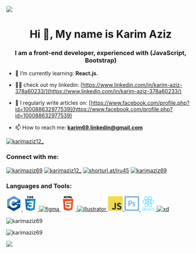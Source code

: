 <img src="https://camo.githubusercontent.com/5dc6ee33381917e41fc9c4951799268998f11a9b864399bf79a0842e4f9b194d/68747470733a2f2f692e696d6775722e636f6d2f315a76566b44632e676966">
<h1 align="center">Hi 👋, My name is Karim Aziz</h1>
<h3 align="center">I am a front-end developer, experienced with (JavaScript, Bootstrap)</h3>


- 🌱 I’m currently learning: **React.js.**

- 👨‍💻 check out my linkedin: [https://www.linkedin.com/in/karim-aziz-378a60233/](https://www.linkedin.com/in/karim-aziz-378a60233/)

- 📝 I regularly write articles on: [https://www.facebook.com/profile.php?id=100088632977539](https://www.facebook.com/profile.php?id=100088632977539)

- 📫 How to reach me: **karim69.linkedin@gmail.com**

<p align="left"> <a href="https://twitter.com/karimaziz12_" target="blank"><img src="https://img.shields.io/twitter/follow/karimaziz12_?logo=twitter&style=for-the-badge" alt="karimaziz12_" /></a> </p>

<h3 align="left">Connect with me:</h3>
<p align="left">
<a href="https://codepen.io/karimaziz69" target="blank"><img align="center" src="https://raw.githubusercontent.com/rahuldkjain/github-profile-readme-generator/master/src/images/icons/Social/codepen.svg" alt="karimaziz69" height="30" width="40" /></a>
<a href="https://twitter.com/karimaziz12_" target="blank"><img align="center" src="https://raw.githubusercontent.com/rahuldkjain/github-profile-readme-generator/master/src/images/icons/Social/twitter.svg" alt="karimaziz12_" height="30" width="40" /></a>
<a href="https://www.linkedin.com/in/karim-aziz-378a60233/" target="blank"><img align="center" src="https://raw.githubusercontent.com/rahuldkjain/github-profile-readme-generator/master/src/images/icons/Social/linked-in-alt.svg" alt="shorturl.at/iru45" height="30" width="40" /></a>
<a href="https://stackoverflow.com/users/20741301/karimaziz" target="blank"><img align="center" src="https://raw.githubusercontent.com/rahuldkjain/github-profile-readme-generator/master/src/images/icons/Social/stack-overflow.svg" alt="karimaziz69" height="30" width="40" /></a>
</p>

<h3 align="left">Languages and Tools:</h3>
<p align="left"> <a href="https://www.w3schools.com/cpp/" target="_blank" rel="noreferrer"> <img src="https://raw.githubusercontent.com/devicons/devicon/master/icons/cplusplus/cplusplus-original.svg" alt="cplusplus" width="40" height="40"/> </a> <a href="https://www.w3schools.com/css/" target="_blank" rel="noreferrer"> <img src="https://raw.githubusercontent.com/devicons/devicon/master/icons/css3/css3-original-wordmark.svg" alt="css3" width="40" height="40"/> </a> <a href="https://www.figma.com/" target="_blank" rel="noreferrer"> <img src="https://www.vectorlogo.zone/logos/figma/figma-icon.svg" alt="figma" width="40" height="40"/> </a> <a href="https://www.w3.org/html/" target="_blank" rel="noreferrer"> <img src="https://raw.githubusercontent.com/devicons/devicon/master/icons/html5/html5-original-wordmark.svg" alt="html5" width="40" height="40"/> </a> <a href="https://www.adobe.com/in/products/illustrator.html" target="_blank" rel="noreferrer"> <img src="https://www.vectorlogo.zone/logos/adobe_illustrator/adobe_illustrator-icon.svg" alt="illustrator" width="40" height="40"/> </a> <a href="https://developer.mozilla.org/en-US/docs/Web/JavaScript" target="_blank" rel="noreferrer"> <img src="https://raw.githubusercontent.com/devicons/devicon/master/icons/javascript/javascript-original.svg" alt="javascript" width="40" height="40"/> </a> <a href="https://www.photoshop.com/en" target="_blank" rel="noreferrer"> <img src="https://raw.githubusercontent.com/devicons/devicon/master/icons/photoshop/photoshop-line.svg" alt="photoshop" width="40" height="40"/> </a> <a href="https://reactjs.org/" target="_blank" rel="noreferrer"> <img src="https://raw.githubusercontent.com/devicons/devicon/master/icons/react/react-original-wordmark.svg" alt="react" width="40" height="40"/> </a> <a href="https://www.adobe.com/products/xd.html" target="_blank" rel="noreferrer"> <img src="https://cdn.worldvectorlogo.com/logos/adobe-xd.svg" alt="xd" width="40" height="40"/> </a> </p>

<p><img align="center" src="https://github-readme-stats.vercel.app/api/top-langs?username=karimaziz69&show_icons=true&locale=en&layout=compact" alt="karimaziz69" /></p> <p align="left"> <img src="https://komarev.com/ghpvc/?username=karimaziz69&label=Profile%20views&color=0e75b6&style=flat" alt="karimaziz69" /> </p>
<img src="https://media.tenor.com/ANG-h_quLrAAAAAi/cuphead.gif">
